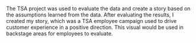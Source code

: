 The TSA project was used to evaluate the data and create a story based on the assumptions learned from the data. After evaluating the results, I created my story, which was a TSA employee campaign used to drive customer experience in a positive direction. This visual would be used in backstage areas for employees to evaluate. 
